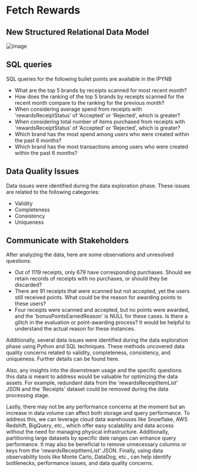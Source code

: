 # Fetch Rewards
## New Structured Relational Data Model
![image](https://github.com/user-attachments/assets/aa6575bc-266c-41de-9e9f-941d182775a8)

## SQL queries
SQL queries for the following bullet points are available in the IPYNB
- What are the top 5 brands by receipts scanned for most recent month?
- How does the ranking of the top 5 brands by receipts scanned for the recent month compare to the ranking for the previous month?
- When considering average spend from receipts with 'rewardsReceiptStatus’ of ‘Accepted’ or ‘Rejected’, which is greater?
- When considering total number of items purchased from receipts with 'rewardsReceiptStatus’ of ‘Accepted’ or ‘Rejected’, which is greater?
- Which brand has the most spend among users who were created within the past 6 months?
- Which brand has the most transactions among users who were created within the past 6 months?

## Data Quality Issues
Data issues were identified during the data exploration phase. These issues are related to the following categories:
- Validity
- Completeness
- Consistency
- Uniqueness

## Communicate with Stakeholders
After analyzing the data, here are some observations and unresolved questions:
- Out of 1119 receipts, only 679 have corresponding purchases. Should we retain records of receipts with no purchases, or should they be discarded?
- There are 91 receipts that were scanned but not accepted, yet the users still received points. What could be the reason for awarding points to these users?
- Four receipts were scanned and accepted, but no points were awarded, and the 'bonusPointsEarnedReason' is NULL for these cases. Is there a glitch in the evaluation or point-awarding process? It would be helpful to understand the actual reason for these instances.

Additionally, several data issues were identified during the data exploration phase using Python and SQL techniques. These methods uncovered data quality concerns related to validity, completeness, consistency, and uniqueness. Further details can be found here.

Also, any insights into the downstream usage and the specific questions this data is meant to address would be valuable for optimizing the data assets. For example, redundant data from the 'rewardsReceiptItemList' JSON and the 'Receipts' dataset could be removed during the data processing stage.

Lastly, there may not be any performance concerns at the moment but an increase in data volume can affect both storage and query performance. To address this, we can leverage cloud data warehouses like Snowflake, AWS Redshift, BigQuery, etc., which offer easy scalability and data access without the need for managing physical infrastructure. Additionally, partitioning large datasets by specific date ranges can enhance query performance. It may also be beneficial to remove unnecessary columns or keys from the 'rewardsReceiptItemList' JSON. Finally, using data observability tools like Monte Carlo, DataDog, etc., can help identify bottlenecks, performance issues, and data quality concerns.
